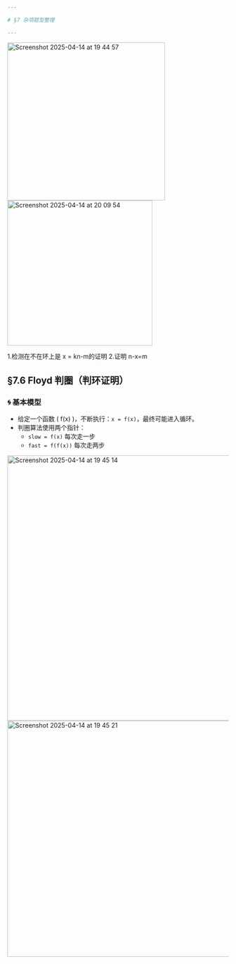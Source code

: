 ```yaml
---

# §7 杂项题型整理

---
```

<img width="359" alt="Screenshot 2025-04-14 at 19 44 57" src="https://github.com/user-attachments/assets/283987f2-372b-4d7e-9970-6ee664499740" />

<img width="330" alt="Screenshot 2025-04-14 at 20 09 54" src="https://github.com/user-attachments/assets/08962cc8-19ba-4409-a27f-a0d365df9839" />

1.检测在不在环上是 x = kn-m的证明
2.证明 n-x=m

## §7.6 Floyd 判圈（判环证明）

### 🌀 基本模型

- 给定一个函数 \( f(x) \)，不断执行：`x = f(x)`，最终可能进入循环。
- 判圈算法使用两个指针：
  - `slow = f(x)` 每次走一步
  - `fast = f(f(x))` 每次走两步

<img width="603" alt="Screenshot 2025-04-14 at 19 45 14" src="https://github.com/user-attachments/assets/5ccbb84e-2980-49c1-8c9d-d32c9cad146e" />

<img width="537" alt="Screenshot 2025-04-14 at 19 45 21" src="https://github.com/user-attachments/assets/2b399668-7abb-4ae8-ac30-250b8e60f7be" />
